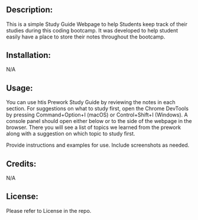 # <Prework Study Guide Webpage>

## Description: 
This is a simple Study Guide Webpage to help Students keep track of their studies during this coding bootcamp. It was developed to help student easily have a place to store their notes throughout the bootcamp.


## Installation: 
N/A

## Usage:
You can use htis Prework Study Guide by reviewing the notes in each section. For suggestions on what to study first, open the Chrome DevTools by pressing Command+Option+I (macOS) or Control+Shift+I (Windows). A console panel should open either below or to the side of the webpage in the browser. There you will see a list of topics we learned from the prework along with a suggestion on which topic to study first.


Provide instructions and examples for use. Include screenshots as needed.


## Credits:
N/A

## License:
Please refer to License in the repo.

